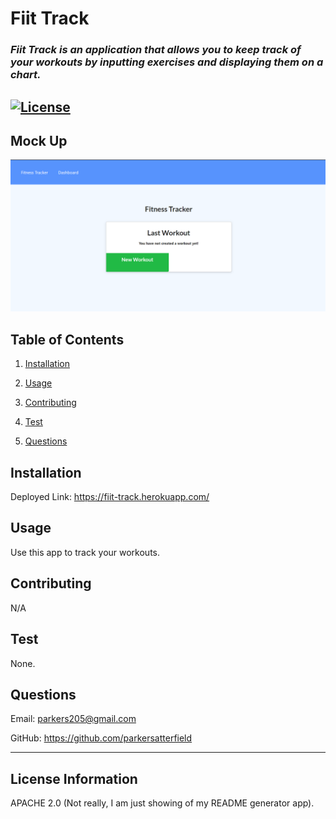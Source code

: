 # **Fiit Track**

### *Fiit Track is an application that allows you to keep track of your workouts by inputting exercises and displaying them on a chart.* 

## [![License](https://img.shields.io/badge/License-Apache%202.0-blue.svg)](https://opensource.org/licenses/Apache-2.0) 

## Mock Up
![Mock Up](./assets/mock.png)  

## Table of Contents 

1. [Installation](#installation)

2. [Usage](#usage)

3. [Contributing](#contributing)

4. [Test](#test)

5. [Questions](#questions)

## Installation 

Deployed Link: https://fiit-track.herokuapp.com/

## Usage 

Use this app to track your workouts.

## Contributing 

N/A

## Test 

None.

## Questions 

Email: parkers205@gmail.com 

GitHub: https://github.com/parkersatterfield 

---

## License Information 
APACHE 2.0 (Not really, I am just showing of my README generator app).

            